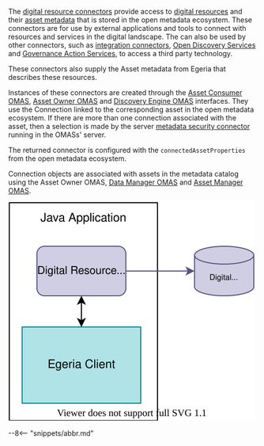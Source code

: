 <!-- SPDX-License-Identifier: CC-BY-4.0 -->
<!-- Copyright Contributors to the Egeria project. -->

The [digital resource connectors](/concepts/digital-resource-connector) provide access to [digital resources](/concept/resource) and their [asset metadata](/concepts/asset) that is stored in the open metadata ecosystem.  These connectors are for use by external applications and tools to connect with resources and services in the digital landscape.  The can also be used by other connectors, such as [integration connectors](/concepts/integration-connector), [Open Discovery Services](/concepts/open-discovery-service) and [Governance Action Services](/concept/governance-action-service), to access a third party technology.

These connectors also supply the Asset metadata from Egeria that describes these resources.

Instances of these connectors are created through the [Asset Consumer OMAS](/services/omas/asset-consumer/overview), [Asset Owner OMAS](/services/omas/asset-owner/overview) and [Discovery Engine OMAS](/services/omas/discovery-engine/overview) interfaces. They use the Connection linked to the corresponding asset in the open metadata ecosystem.  If there are more than one connection associated with the asset, then a selection is made by the server [metadata security connector](/concepts/server-metadata-security-conector) running in the OMASs' server.

The returned connector is configured with the `connectedAssetProperties` from the open metadata ecosystem.

Connection objects are associated with assets in the metadata catalog using the Asset Owner OMAS, [Data Manager OMAS](/services/omas/data-manager/overview) and [Asset Manager OMAS](/services/omas/asset-manager/overview).

![Digital Resource Connector](/connectors/resource/digital-resource-connector.svg)


--8<-- "snippets/abbr.md"
